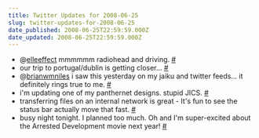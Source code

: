 ```yaml
---
title: Twitter Updates for 2008-06-25
slug: twitter-updates-for-2008-06-25
date_published: 2008-06-25T22:59:59.000Z
date_updated: 2008-06-25T22:59:59.000Z
---
```


- @[elleeffect](http://twitter.com/elleeffect) mmmmmm radiohead and driving. [#](http://twitter.com/joelgoodman/statuses/842889124)
- our trip to portugal/dublin is getting closer... [#](http://twitter.com/joelgoodman/statuses/843279256)
- @[brianwmniles](http://twitter.com/brianwmniles) i saw this yesterday on my jaiku and twitter feeds... it definitely rings true to me. [#](http://twitter.com/joelgoodman/statuses/843401178)
- i'm updating one of my panthernet designs. stupid JICS. [#](http://twitter.com/joelgoodman/statuses/843401790)
- transferring files on an internal network is great - It's fun to see the status bar actually move that fast. [#](http://twitter.com/joelgoodman/statuses/843404423)
- busy night tonight. I planned too much. Oh and I'm super-excited about the Arrested Development movie next year! [#](http://twitter.com/joelgoodman/statuses/843612644)
